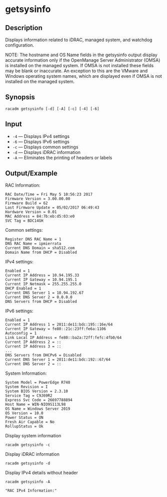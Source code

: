 # getsysinfo

## Description

Displays information related to iDRAC, managed system, and watchdog configuration.

NOTE: The hostname and OS Name fields in the getsysinfo output display accurate information only if the OpenManage Server Administrator (OMSA) is installed on the managed system. If OMSA is not installed these fields may be blank or inaccurate. An exception to this are the VMware and Windows operating system names, which are displayed even if OMSA is not installed on the managed system.

## Synopsis

```
racadm getsysinfo [-d] [-A] [-c] [-4] [-6]
```

## Input

- `-4` — Displays IPv4 settings
- `-6` — Displays IPv6 settings
- `-c` — Displays common settings
- `-d` — Displays iDRAC information
- `-A` — Eliminates the printing of headers or labels

## Output/Example

RAC Information:

```
RAC Date/Time = Fri May 5 10:56:23 2017
Firmware Version = 3.00.00.00
Firmware Build = 62
Last Firmware Update = 05/02/2017 06:49:43
Hardware Version = 0.01
MAC Address = 84:7b:eb:d5:03:e0
SVC Tag = BDC14GH
```

Common settings:

```
Register DNS RAC Name = 1
DNS RAC Name = ipmierrata
Current DNS Domain = sha512.com
Domain Name from DHCP = Disabled
```

IPv4 settings:

```
Enabled = 1
Current IP Address = 10.94.195.33
Current IP Gateway = 10.94.195.1
Current IP Netmask = 255.255.255.0
DHCP Enabled = 1
Current DNS Server 1 = 10.94.192.67
Current DNS Server 2 = 0.0.0.0
DNS Servers from DHCP = Disabled
```

IPv6 settings:

```
Enabled = 1
Current IP Address 1 = 2011:de11:bdc:195::16e/64
Current IP Gateway = fe80::21c:23ff:fe6a:1106
Autoconfig = 1
Link Local IP Address = fe80::ba2a:72ff:fefc:4fb0/64
Current IP Address 2 = ::
Current IP Address 3 = ::
...
DNS Servers from DHCPv6 = Disabled
Current DNS Server 1 = 2011:de11:bdc:192::67/64
Current DNS Server 2 = ::
```

System Information:

```
System Model = PowerEdge R740
System Revision = I
System BIOS Version = 2.3.10
Service Tag = C9J69R2
Express Svc Code = 26697788894
Host Name = WIN-NIO9S113L98
OS Name = Windows Server 2019
OS Version = 10.0
Power Status = ON
Fresh Air Capable = No
RollupStatus = Ok
```

Display system information

```
racadm getsysinfo -c
```

Display iDRAC information

```
racadm getsysinfo -d
```

Display IPv4 details without header

```
racadm getsysinfo -A
```

```
"RAC IPv4 Information:"
```